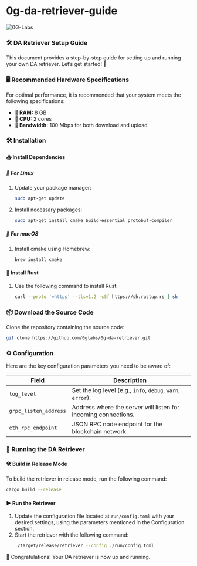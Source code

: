 # 0g-da-retriever-guide

![0G-Labs](https://github.com/user-attachments/assets/4ab23161-cd06-4829-90c5-535d235138e4)


### 🛠️ DA Retriever Setup Guide

This document provides a step-by-step guide for setting up and running your own DA retriever. Let’s get started! 🚀

### 🖥️ Recommended Hardware Specifications

For optimal performance, it is recommended that your system meets the following specifications:

- **💾 RAM:** 8 GB
- **🧠 CPU:** 2 cores
- **📡 Bandwidth:** 100 Mbps for both download and upload

### 🛠️ Installation

#### 📥 Install Dependencies

##### 🐧 For Linux

1. Update your package manager:
   ```bash
   sudo apt-get update
   ```
2. Install necessary packages:
   ```bash
   sudo apt-get install cmake build-essential protobuf-compiler
   ```

##### 🍏 For macOS

1. Install cmake using Homebrew:
   ```bash
   brew install cmake
   ```

#### 🦀 Install Rust

1. Use the following command to install Rust:
   ```bash
   curl --proto '=https' --tlsv1.2 -sSf https://sh.rustup.rs | sh
   ```

### 📦 Download the Source Code

Clone the repository containing the source code:
```bash
git clone https://github.com/0glabs/0g-da-retriever.git
```

### ⚙️ Configuration

Here are the key configuration parameters you need to be aware of:

| Field                 | Description                                                  |
|-----------------------|--------------------------------------------------------------|
| `log_level`           | Set the log level (e.g., `info`, `debug`, `warn`, `error`).   |
| `grpc_listen_address` | Address where the server will listen for incoming connections.|
| `eth_rpc_endpoint`    | JSON RPC node endpoint for the blockchain network.            |

### 🚀 Running the DA Retriever

#### 🛠️ Build in Release Mode

To build the retriever in release mode, run the following command:
```bash
cargo build --release
```

#### ▶️ Run the Retriever

1. Update the configuration file located at `run/config.toml` with your desired settings, using the parameters mentioned in the Configuration section. 
2. Start the retriever with the following command:
   ```bash
   ./target/release/retriever --config ./run/config.toml
   ```

🎉 Congratulations! Your DA retriever is now up and running.
